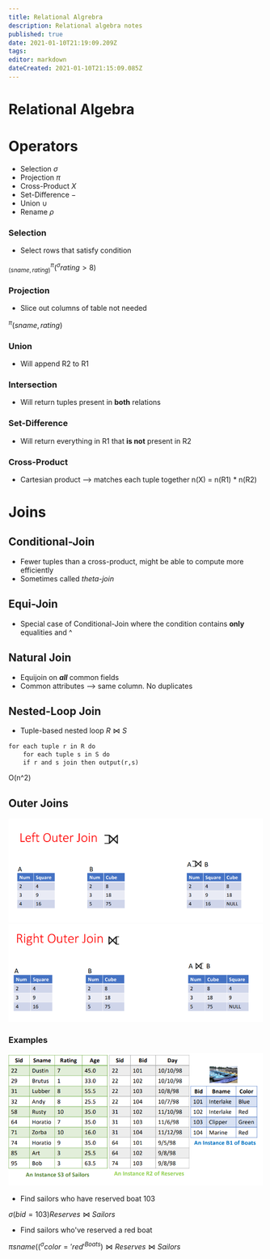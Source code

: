```yaml
---
title: Relational Algrebra
description: Relational algebra notes
published: true
date: 2021-01-10T21:19:09.209Z
tags: 
editor: markdown
dateCreated: 2021-01-10T21:15:09.085Z
---
```


# Relational  Algebra

# Operators

- Selection $\sigma$
- Projection $\pi$
- Cross-Product $X$
- Set-Difference $-$
- Union $\cup$
- Rename $\rho$

### Selection

- Select rows that satisfy condition

$^\pi_(sname, rating) (^\sigma rating > 8)$

### Projection

- Slice out columns of table not needed

$^\pi (sname, rating)$

### Union

- Will append R2 to R1

### Intersection

- Will return tuples present in **both** relations

### Set-Difference

- Will return everything in R1 that **is not**  present in R2

### Cross-Product

- Cartesian product --> matches each tuple together n(X) = n(R1) * n(R2)


# Joins

## Conditional-Join

- Fewer tuples than a cross-product, might be able to compute more efficiently
- Sometimes called *theta-join*

## Equi-Join

- Special case of Conditional-Join where the condition contains **only** equalities and ^

## Natural Join

- Equijoin on ***all*** common fields
- Common attributes --> same column. No duplicates

## Nested-Loop Join

- Tuple-based nested loop $R \bowtie S$
```
for each tuple r in R do
	for each tuple s in S do
  	if r and s join then output(r,s)
```
O(n^2)

## Outer Joins

![left-outer-join.png](/left-outer-join.png)
![right-outer-join.png](/right-outer-join.png)

### Examples

![db_example_1.png](/db_example_1.png)

- Find sailors who have reserved boat 103

$\sigma(bid=103) Reserves \bowtie Sailors$


- Find sailors who've reserved a red boat

$\pi sname ((^\sigma color='red'^{Boats}) \bowtie Reserves \bowtie Sailors$













